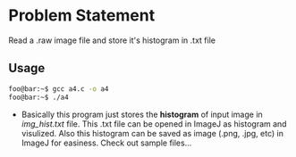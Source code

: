 # Problem Statement
Read a .raw image file and store it's histogram in .txt file

## Usage
```bash
foo@bar:~$ gcc a4.c -o a4
foo@bar:~$ ./a4
```

* Basically this program just stores the **histogram** of input image in *img_hist.txt* file. This .txt file can be opened in ImageJ as histogram and visulized. Also this histogram can be saved as image (.png, .jpg, etc) in ImageJ for easiness. Check out sample files...